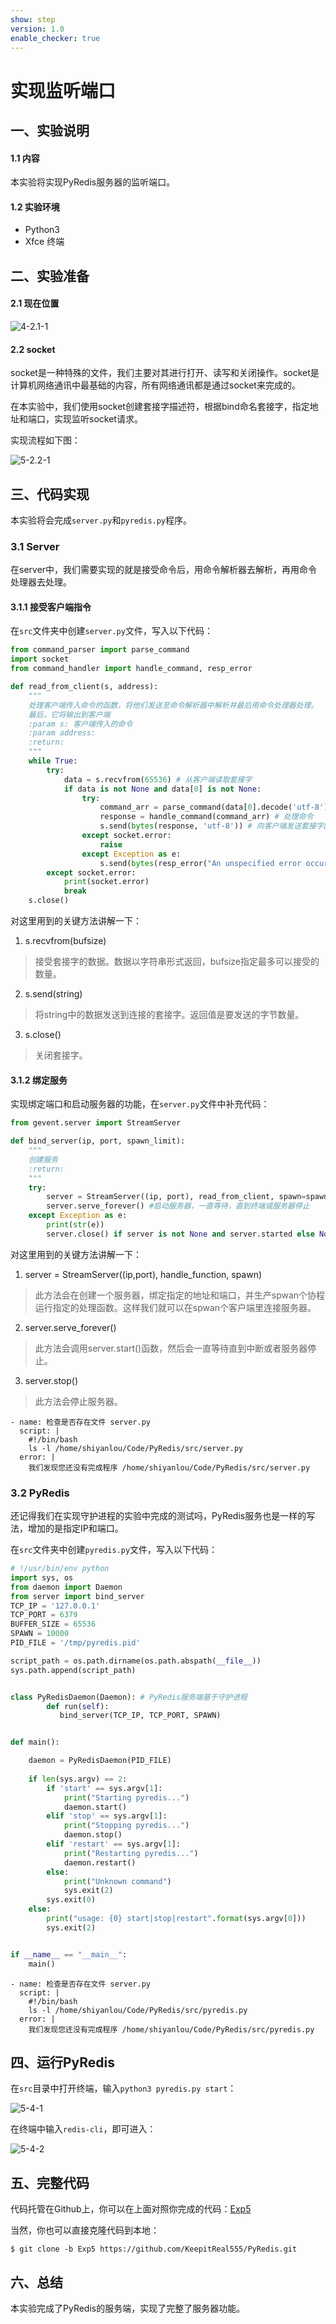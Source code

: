 ```yaml
---
show: step
version: 1.0
enable_checker: true
---
```

# 实现监听端口

## 一、实验说明

#### 1.1 内容

本实验将实现PyRedis服务器的监听端口。

#### 1.2 实验环境

- Python3
- Xfce 终端

## 二、实验准备

#### 2.1 现在位置

![4-2.1-1](https://doc.shiyanlou.com/document-uid731737labid7232timestamp1532688283030.png/wm)

#### 2.2 socket

socket是一种特殊的文件，我们主要对其进行打开、读写和关闭操作。socket是计算机网络通讯中最基础的内容，所有网络通讯都是通过socket来完成的。

在本实验中，我们使用socket创建套接字描述符，根据bind命名套接字，指定地址和端口，实现监听socket请求。

实现流程如下图：

![5-2.2-1](https://doc.shiyanlou.com/document-uid731737labid7232timestamp1532688283286.png/wm)


## 三、代码实现

本实验将会完成`server.py`和`pyredis.py`程序。

### 3.1 Server

在server中，我们需要实现的就是接受命令后，用命令解析器去解析，再用命令处理器去处理。

#### 3.1.1 接受客户端指令

在`src`文件夹中创建`server.py`文件，写入以下代码：

```python
from command_parser import parse_command
import socket
from command_handler import handle_command, resp_error

def read_from_client(s, address):
    """
    处理客户端传入命令的函数，将他们发送至命令解析器中解析并最后用命令处理器处理。
    最后，它将输出到客户端
    :param s: 客户端传入的命令
    :param address:
    :return:
    """
    while True:
        try:
            data = s.recvfrom(65536) # 从客户端读取套接字
            if data is not None and data[0] is not None:
                try:
                    command_arr = parse_command(data[0].decode('utf-8'), 0) # 解析命令
                    response = handle_command(command_arr) # 处理命令
                    s.send(bytes(response, 'utf-8')) # 向客户端发送套接字回复
                except socket.error:
                    raise
                except Exception as e:
                    s.send(bytes(resp_error("An unspecified error occurred. {0}".format(str(e))), 'utf-8'))
        except socket.error:
            print(socket.error)
            break
    s.close()
```

对这里用到的关键方法讲解一下：

1. s.recvfrom(bufsize)
>接受套接字的数据。数据以字符串形式返回，bufsize指定最多可以接受的数量。

2. s.send(string)
>将string中的数据发送到连接的套接字。返回值是要发送的字节数量。

3. s.close()
>关闭套接字。

#### 3.1.2 绑定服务

实现绑定端口和启动服务器的功能，在`server.py`文件中补充代码：

```python
from gevent.server import StreamServer

def bind_server(ip, port, spawn_limit):
    """
	创建服务
    :return:
    """
    try:
        server = StreamServer((ip, port), read_from_client, spawn=spawn_limit)  # 创建新的服务器
        server.serve_forever() #启动服务器，一直等待，直到终端或服务器停止
    except Exception as e:
        print(str(e))
        server.close() if server is not None and server.started else None

```

对这里用到的关键方法讲解一下：

1. server = StreamServer((ip,port), handle_function, spawn)
>此方法会在创建一个服务器，绑定指定的地址和端口，并生产spwan个协程运行指定的处理函数。这样我们就可以在spwan个客户端里连接服务器。

2. server.serve_forever()
>此方法会调用server.start()函数，然后会一直等待直到中断或者服务器停止。

3. server.stop()
>此方法会停止服务器。
 
 
```checker
- name: 检查是否存在文件 server.py
  script: |
    #!/bin/bash
    ls -l /home/shiyanlou/Code/PyRedis/src/server.py
  error: | 
    我们发现您还没有完成程序 /home/shiyanlou/Code/PyRedis/src/server.py
```

### 3.2 PyRedis

还记得我们在实现守护进程的实验中完成的测试吗，PyRedis服务也是一样的写法，增加的是指定IP和端口。

在`src`文件夹中创建`pyredis.py`文件，写入以下代码：

```python
# !/usr/bin/env python
import sys, os
from daemon import Daemon
from server import bind_server
TCP_IP = '127.0.0.1'
TCP_PORT = 6379
BUFFER_SIZE = 65536
SPAWN = 10000
PID_FILE = '/tmp/pyredis.pid'

script_path = os.path.dirname(os.path.abspath(__file__))
sys.path.append(script_path)


class PyRedisDaemon(Daemon): # PyRedis服务端基于守护进程
        def run(self):
           bind_server(TCP_IP, TCP_PORT, SPAWN)


def main():

    daemon = PyRedisDaemon(PID_FILE)
    
    if len(sys.argv) == 2:
        if 'start' == sys.argv[1]:
            print("Starting pyredis...")
            daemon.start()
        elif 'stop' == sys.argv[1]:
            print("Stopping pyredis...")
            daemon.stop()
        elif 'restart' == sys.argv[1]:
            print("Restarting pyredis...")
            daemon.restart()
        else:
            print("Unknown command")
            sys.exit(2)
        sys.exit(0)
    else:
        print("usage: {0} start|stop|restart".format(sys.argv[0]))
        sys.exit(2)


if __name__ == "__main__":
    main()

```

```checker
- name: 检查是否存在文件 server.py
  script: |
    #!/bin/bash
    ls -l /home/shiyanlou/Code/PyRedis/src/pyredis.py
  error: | 
    我们发现您还没有完成程序 /home/shiyanlou/Code/PyRedis/src/pyredis.py
```


## 四、运行PyRedis

在`src`目录中打开终端，输入`python3 pyredis.py start`：


![5-4-1](https://doc.shiyanlou.com/document-uid731737labid7232timestamp1532688283459.png/wm)


在终端中输入`redis-cli`，即可进入：


![5-4-2](https://doc.shiyanlou.com/document-uid731737labid7232timestamp1532688283653.png/wm)



## 五、完整代码

代码托管在Github上，你可以在上面对照你完成的代码：[Exp5](https://github.com/KeepitReal555/PyRedis/tree/Exp5)

当然，你也可以直接克隆代码到本地：

```
$ git clone -b Exp5 https://github.com/KeepitReal555/PyRedis.git
```

## 六、总结

本实验完成了PyRedis的服务端，实现了完整了服务器功能。

